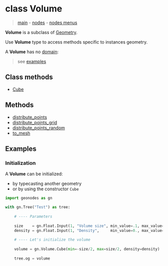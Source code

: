 # class Volume

> [main](../index.md) - [nodes](nodes.md) - [nodes menus](nodes_menus.md)

**Volume** is a subclass of [Geometry](Geometry.md).

Use **Volume** type to access methods specific to instances geometry.

A **Volume** has no [domain](domain.md):
> see [examples](#examples)


## Class methods

- [Cube](#Cube)


## Methods

- [distribute_points](#distribute_points)
- [distribute_points_grid](#distribute_points_grid)
- [distribute_points_random](#distribute_points_random)
- [to_mesh](#to_mesh)

## Examples

### Initialization

A **Volume** can be initialized:
- by typecasting another geometry
- or by using the constructor `Cube`

```python
import geonodes as gn

with gn.Tree("Test") as tree:
    
    # ---- Parameters
    
    size    = gn.Float.Input(1, "Volume size", min_value=.1, max_value=10)
    density = gn.Float.Input(1, "Density",     min_value=0., max_value=30)
    
    # ---- Let's initialize the volume
    
    volume = gn.Volume.Cube(min=-size/2, max=size/2, density=density)
    
    tree.og = volume
```
